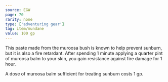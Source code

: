 ```yaml
---
source: EGW
page: 70
rarity: none
type: ['adventuring gear']
tag: item/mundane
value: 100 gp
---
```


This paste made from the muroosa bush is known to help prevent sunburn, but it is also a fire retardant. After spending 1 minute applying a quarter pint of muroosa balm to your skin, you gain resistance against fire damage for 1 hour.

A dose of muroosa balm sufficient for treating sunburn costs 1 gp.

